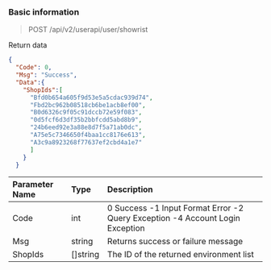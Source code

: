 ### Basic information
> POST /api/v2/userapi/user/showrist

Return data
```json
{
  "Code": 0,
  "Msg": "Success",
  "Data":{
    "ShopIds":[
      "Bfd0b654a605f9d53e5a5cdac939d74",
      "Fbd2bc962b08518cb6be1acb8ef00",
      "B0d6326c9f05c91dccb72e59f083",
      "0d5fcf6d3df35b2bbfcdd5abd8b9",
      "24b6eed92e3a88e8d7f5a71ab0dc",
      "A75e5c7346650f4baa1cc8176e613",
      "A3c9a8923268f77637ef2cbd4a1e7"
      ]
    }
  }
```

|Parameter Name | Type | Description|
|:------ |:----------|:----------|
|Code | int | 0 Success -1 Input Format Error -2 Query Exception -4 Account Login Exception|
|Msg | string | Returns success or failure message|
|ShopIds | []string | The ID of the returned environment list|